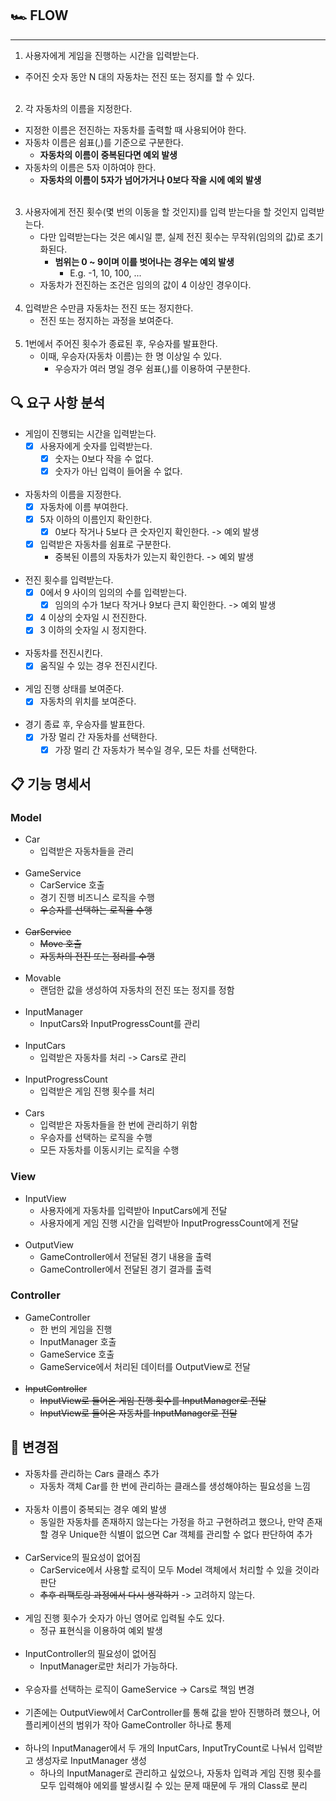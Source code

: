 ## 🏎️ FLOW

-----

1. 사용자에게 게임을 진행하는 시간을 입력받는다.
- 주어진 숫자 동안 N 대의 자동차는 전진 또는 정지를 할 수 있다.
</br></br>
2. 각 자동차의 이름을 지정한다.
- 지정한 이름은 전진하는 자동차를 출력할 때 사용되어야 한다.
- 자동차 이름은 쉼표(,)를 기준으로 구분한다.
    - **자동차의 이름이 중복된다면 예외 발생**
- 자동차의 이름은 5자 이하여야 한다.
    - **자동차의 이름이 5자가 넘어가거나 0보다 작을 시에 예외 발생**
</br></br>
3. 사용자에게 전진 횟수(몇 번의 이동을 할 것인지)를 입력 받는다을 할 것인지 입력받는다.
    - 다만 입력받는다는 것은 예시일 뿐, 실제 전진 횟수는 무작위(임의의 값)로 초기화된다.
        - **범위는 0 ~ 9이며 이를 벗어나는 경우는 예외 발생**
            - E.g. -1, 10, 100, ...
    - 자동차가 전진하는 조건은 임의의 값이 4 이상인 경우이다.
</br></br>
4. 입력받은 수만큼 자동차는 전진 또는 정지한다.
    - 전진 또는 정지하는 과정을 보여준다.
</br></br>
5. 1번에서 주어진 횟수가 종료된 후, 우승자를 발표한다.
    - 이때, 우승자(자동차 이름)는 한 명 이상일 수 있다.
        - 우승자가 여러 명일 경우 쉼표(,)를 이용하여 구분한다.


🔍 요구 사항 분석
-----
- 게임이 진행되는 시간을 입력받는다.
    - [X] 사용자에게 숫자를 입력받는다.
      - [X] 숫자는 0보다 작을 수 없다.
      - [X] 숫자가 아닌 입력이 들어올 수 없다.
</br></br>
- 자동차의 이름을 지정한다.
    - [X] 자동차에 이름 부여한다.
    - [X] 5자 이하의 이름인지 확인한다.
        - [X] 0보다 작거나 5보다 큰 숫자인지 확인한다. -> 예외 발생
    - [X] 입력받은 자동차를 쉼표로 구분한다.
      - 중복된 이름의 자동차가 있는지 확인한다. -> 예외 발생
</br></br>
- 전진 횟수를 입력받는다.
    - [X] 0에서 9 사이의 임의의 수를 입력받는다.
        - [X] 임의의 수가 1보다 작거나 9보다 큰지 확인한다. -> 예외 발생
    - [X] 4 이상의 숫자일 시 전진한다.
    - [X] 3 이하의 숫자일 시 정지한다.
</br></br>
- 자동차를 전진시킨다.
    - [X] 움직일 수 있는 경우 전진시킨다.
</br></br>
- 게임 진행 상태를 보여준다.
    - [X] 자동차의 위치를 보여준다.
</br></br>
- 경기 종료 후, 우승자를 발표한다.
    - [X] 가장 멀리 간 자동차를 선택한다.
        - [X] 가장 멀리 간 자동차가 복수일 경우, 모든 차를 선택한다.

📋 기능 명세서
-----
### Model
- Car
  - 입력받은 자동차들을 관리
</br></br>
- GameService
  - CarService 호출
  - 경기 진행 비즈니스 로직을 수행
  - ~~우승자를 선택하는 로직을 수행~~
    </br></br>
- ~~CarService~~
  - ~~Move 호출~~
  - ~~자동차의 전진 또는 정리를 수행~~
</br></br>
- Movable
  - 랜덤한 값을 생성하여 자동차의 전진 또는 정지를 정함
</br></br>
- InputManager
  - InputCars와 InputProgressCount를 관리
</br></br>
- InputCars
  - 입력받은 자동차를 처리 -> Cars로 관리
</br></br>
- InputProgressCount
  - 입력받은 게임 진행 횟수를 처리
</br></br>
- Cars
  - 입력받은 자동차들을 한 번에 관리하기 위함
  - 우승자를 선택하는 로직을 수행
  - 모든 자동차를 이동시키는 로직을 수행
  
### View
- InputView
  - 사용자에게 자동차를 입력받아 InputCars에게 전달
  - 사용자에게 게임 진행 시간을 입력받아 InputProgressCount에게 전달
</br></br>
- OutputView
  - GameController에서 전달된 경기 내용을 출력
  - GameController에서 전달된 경기 결과를 출력

### Controller
- GameController
  - 한 번의 게임을 진행
  - InputManager 호출
  - GameService 호출
  - GameService에서 처리된 데이터를 OutputView로 전달
</br></br>
- ~~InputController~~
  - ~~InputView로 들어온 게임 진행 횟수를 InputManager로 전달~~
  - ~~InputView로 들어온 자동차를 InputManager로 전달~~

📢 변경점
-----
- 자동차를 관리하는 Cars 클래스 추가
  - 자동차 객체 Car를 한 번에 관리하는 클래스를 생성해야하는 필요성을 느낌
</br></br>
- 자동차 이름이 중복되는 경우 예외 발생
  - 동일한 자동차를 존재하지 않는다는 가정을 하고 구현하려고 했으나, 만약 존재할 경우 Unique한 식별이 없으면 Car 객체를 관리할 수 없다 판단하여 추가
</br></br>
-  CarService의 필요성이 없어짐
   - CarService에서 사용할 로직이 모두 Model 객체에서 처리할 수 있을 것이라 판단
   - ~~추후 리팩토링 과정에서 다시 생각하기~~ -> 고려하지 않는다.
</br></br>
- 게임 진행 횟수가 숫자가 아닌 영어로 입력될 수도 있다.
    - 정규 표현식을 이용하여 예외 발생
</br></br>
- InputController의 필요성이 없어짐
  - InputManager로만 처리가 가능하다.
</br></br>
- 우승자를 선택하는 로직이 GameService -> Cars로 책임 변경
</br></br>
- 기존에는 OutputView에서 CarController를 통해 값을 받아 진행하려 했으나, 어플리케이션의 범위가 작아 GameController 하나로 통제
</br></br>
- 하나의 InputManager에서 두 개의 InputCars, InputTryCount로 나눠서 입력받고 생성자로 InputManager 생성
  - 하나의 InputManager로 관리하고 싶었으나, 자동차 입력과 게임 진행 횟수를 모두 입력해야 에외를 발생시킬 수 있는 문제 때문에 두 개의 Class로 분리
